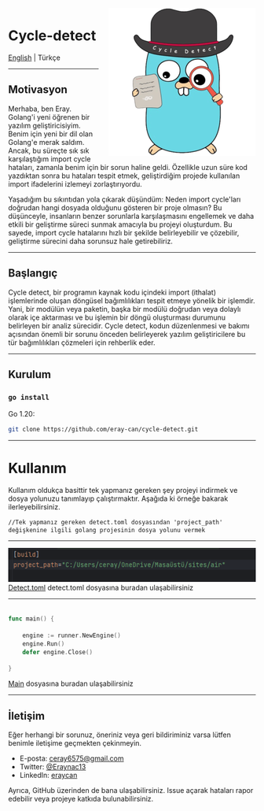 <div style="float: right; margin-left: 20px;">
  <img src="docs/cycle-detect.png" alt="Cycle Detect Image" width="300" height="300">
</div>

# Cycle-detect
[English](README.md) | Türkçe

___
## Motivasyon
Merhaba, ben Eray. Golang'i yeni öğrenen bir yazılım geliştiricisiyim. Benim için yeni bir dil olan Golang'e merak saldım. Ancak, bu süreçte sık sık karşılaştığım import cycle hataları, zamanla benim için bir sorun haline geldi. Özellikle uzun süre kod yazdıktan sonra bu hataları tespit etmek, geliştirdiğim projede kullanılan import ifadelerini izlemeyi zorlaştırıyordu.

Yaşadığım bu sıkıntıdan yola çıkarak düşündüm: Neden import cycle'ları doğrudan hangi dosyada olduğunu gösteren bir proje olmasın? Bu düşünceyle, insanların benzer sorunlarla karşılaşmasını engellemek ve daha etkili bir geliştirme süreci sunmak amacıyla bu projeyi oluşturdum. Bu sayede, import cycle hatalarını hızlı bir şekilde belirleyebilir ve çözebilir, geliştirme sürecini daha sorunsuz hale getirebiliriz.
___
## Başlangıç

Cycle detect, bir programın kaynak kodu içindeki import (ithalat) işlemlerinde oluşan döngüsel bağımlılıkları tespit etmeye yönelik bir işlemdir. Yani, bir modülün veya paketin, başka bir modülü doğrudan veya dolaylı olarak içe aktarması ve bu işlemin bir döngü oluşturması durumunu belirleyen bir analiz sürecidir. Cycle detect, kodun düzenlenmesi ve bakımı açısından önemli bir sorunu önceden belirleyerek yazılım geliştiricilere bu tür bağımlılıkları çözmeleri için rehberlik eder.

___
## Kurulum

###  `go install`

Go 1.20:

```bash
git clone https://github.com/eray-can/cycle-detect.git
```
___
# Kullanım

Kullanım oldukça basittir tek yapmanız gereken şey projeyi indirmek ve dosya yolunuzu tanımlayıp çalıştırmaktır. Aşağıda ki örneğe bakarak ilerleyebilirsiniz.


```
//Tek yapmanız gereken detect.toml dosyasından 'project_path' değişkenine ilgili golang projesinin dosya yolunu vermek
```
---

![img.png](docs%2Fimg.png)
[Detect.toml](./detect.toml) detect.toml dosyasına buradan ulaşabilirsiniz

---
```go

func main() {

    engine := runner.NewEngine()
    engine.Run()
    defer engine.Close()

}

```
[Main](./main.go)  dosyasına buradan ulaşabilirsiniz
___


## İletişim

Eğer herhangi bir sorunuz, öneriniz veya geri bildiriminiz varsa lütfen benimle iletişime geçmekten çekinmeyin.

- E-posta: ceray6575@gmail.com
- Twitter: [@Eraynac13](https://twitter.com/Eraynac13)
- LinkedIn: [eraycan](https://www.linkedin.com/in/eraycan/)

Ayrıca, GitHub üzerinden de bana ulaşabilirsiniz. Issue açarak hataları rapor edebilir veya projeye katkıda bulunabilirsiniz.
